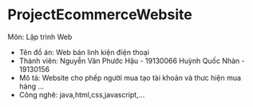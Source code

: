 # ProjectEcommerceWebsite
Môn: Lập trình Web
* Tên đồ án: Web bán linh kiện điện thoại
* Thành viên:
Nguyễn Văn Phước Hậu - 19130066
Huỳnh Quốc Nhàn - 19130156
* Mô tả:
Website cho phếp người mua tạo tài khoản và thưc hiện mua hàng
...
* Công nghê:
java,html,css,javascript,...



